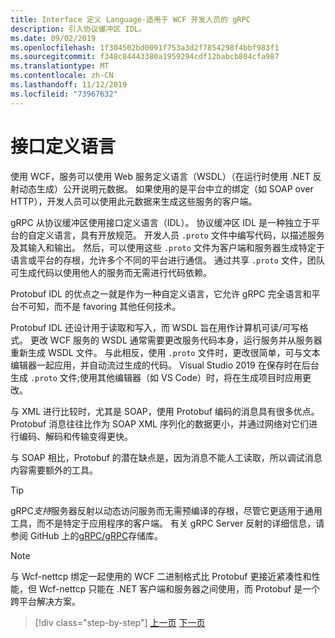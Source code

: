 ```yaml
---
title: Interface 定义 Language-适用于 WCF 开发人员的 gRPC
description: 引入协议缓冲区 IDL。
ms.date: 09/02/2019
ms.openlocfilehash: 1f304502bd0091f753a3d2f7854298f4bbf983f1
ms.sourcegitcommit: f348c84443380a1959294cdf12babcb804cfa987
ms.translationtype: MT
ms.contentlocale: zh-CN
ms.lasthandoff: 11/12/2019
ms.locfileid: "73967632"
---
```

# <a name="interface-definition-language"></a>接口定义语言

使用 WCF，服务可以使用 Web 服务定义语言（WSDL）（在运行时使用 .NET 反射动态生成）公开说明元数据。 如果使用的是平台中立的绑定（如 SOAP over HTTP），开发人员可以使用此元数据来生成这些服务的客户端。

gRPC 从协议缓冲区使用接口定义语言（IDL）。 协议缓冲区 IDL 是一种独立于平台的自定义语言，具有开放规范。 开发人员 `.proto` 文件中编写代码，以描述服务及其输入和输出。 然后，可以使用这些 `.proto` 文件为客户端和服务器生成特定于语言或平台的存根，允许多个不同的平台进行通信。 通过共享 `.proto` 文件，团队可生成代码以使用他人的服务而无需进行代码依赖。

Protobuf IDL 的优点之一就是作为一种自定义语言，它允许 gRPC 完全语言和平台不可知，而不是 favoring 其他任何技术。

Protobuf IDL 还设计用于读取和写入，而 WSDL 旨在用作计算机可读/可写格式。 更改 WCF 服务的 WSDL 通常需要更改服务代码本身，运行服务并从服务器重新生成 WSDL 文件。 与此相反，使用 `.proto` 文件时，更改很简单，可与文本编辑器一起应用，并自动流过生成的代码。 Visual Studio 2019 在保存时在后台生成 `.proto` 文件;使用其他编辑器（如 VS Code）时，将在生成项目时应用更改。

与 XML 进行比较时，尤其是 SOAP，使用 Protobuf 编码的消息具有很多优点。 Protobuf 消息往往比作为 SOAP XML 序列化的数据更小，并通过网络对它们进行编码、解码和传输变得更快。

与 SOAP 相比，Protobuf 的潜在缺点是，因为消息不能人工读取，所以调试消息内容需要额外的工具。

> [!TIP]
> gRPC*支持*服务器反射以动态访问服务而无需预编译的存根，尽管它更适用于通用工具，而不是特定于应用程序的客户端。 有关 gRPC Server 反射的详细信息，请参阅 GitHub 上的[gRPC/gRPC](https://github.com/grpc/grpc/blob/master/doc/server-reflection.md)存储库。

> [!NOTE]
> 与 Wcf-nettcp 绑定一起使用的 WCF 二进制格式比 Protobuf 更接近紧凑性和性能，但 Wcf-nettcp 只能在 .NET 客户端和服务器之间使用，而 Protobuf 是一个跨平台解决方案。

>[!div class="step-by-step"]
>[上一页](approach.md)
>[下一页](network-protocols.md)
